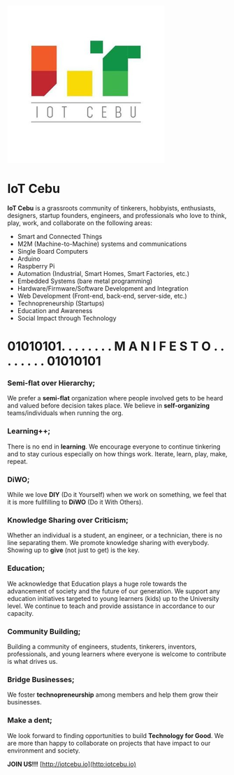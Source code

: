 ![alt text](/images/iotcebu_logo.jpg "IoT Cebu logo")

# IoT Cebu
**IoT Cebu** is a grassroots community of tinkerers, hobbyists, enthusiasts, designers, startup founders, engineers, and professionals who love to think, play, work, and collaborate on the following areas:
- Smart and Connected Things
- M2M (Machine-to-Machine) systems and communications
- Single Board Computers
- Arduino
- Raspberry Pi 
- Automation (Industrial, Smart Homes, Smart Factories, etc.)
- Embedded Systems (bare metal programming)
- Hardware/Firmware/Software Development and Integration
- Web Development (Front-end, back-end, server-side, etc.)
- Technopreneurship (Startups)
- Education and Awareness
- Social Impact through Technology

# 01010101. . . . . . . . M A N I F E S T O . . . . . . . . 01010101

### Semi-flat over Hierarchy;
We prefer a **semi-flat** organization where people involved gets to be heard and valued before decision takes place. We believe in **self-organizing** teams/individuals when running the org. 	

### Learning++;
There is no end in **learning**. We encourage everyone to continue tinkering and to stay curious especially on how things work. Iterate, learn, play, make, repeat. 

### DiWO;
While we love **DIY** (Do it Yourself) when we work on something, we feel that it is more fullfilling to **DiWO** (Do it With Others).

### Knowledge Sharing over Criticism;
Whether an individual is a student, an engineer, or a technician, there is no line separating them. We promote knowledge sharing with everybody. Showing up to **give** (not just to get) is the key.

### Education;
We acknowledge that Education plays a huge role towards the advancement of society and the future of our generation. We support any education initiatives targeted to young learners (kids) up to the University level. We continue to teach and provide assistance in accordance to our capacity.

### Community Building;
Building a community of engineers, students, tinkerers, inventors, professionals, and young learners where everyone is welcome to contribute is what drives us. 

### Bridge Businesses;
We foster **technopreneurship** among members and help them grow their businesses.

### Make a dent;
We look forward to finding opportunities to build **Technology for Good**. We are more than happy to collaborate on projects that have impact to our environment and society. 

**JOIN US!!!**
[http://iotcebu.io](http:iotcebu.io)